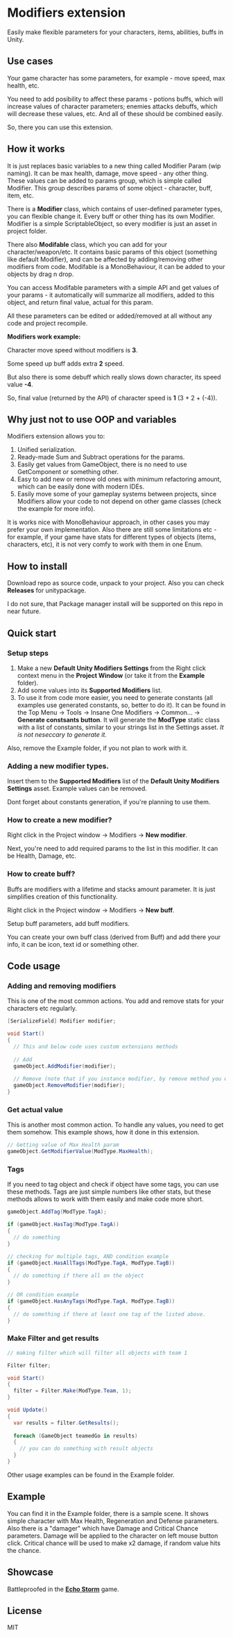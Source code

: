# Modifiers extension
Easily make flexible parameters for your characters, items, abilities, buffs in Unity.

## Use cases
Your game character has some parameters, for example - move speed, max health, etc.

You need to add posibility to affect these params - potions buffs, which will increase values of character parameters; enemies attacks debuffs, which will decrease these values, etc. And all of these should be combined easily.

So, there you can use this extension. 


## How it works
It is just replaces basic variables to a new thing called Modifier Param (wip naming). It can be max health, damage, move speed - any other thing. These values can be added to params group, which is simple called Modifier. This group describes params of some object - character, buff, item, etc.

There is a **Modifier** class, which contains of user-defined parameter types, you can flexible change it. Every buff or other thing has its own Modifier. Modifier is a simple ScriptableObject, so every modifier is just an asset in project folder.

There also **Modifable** class, which you can add for your character/weapon/etc. It contains basic params of this object (something like default Modifier), and can be affected by adding/removing other modifiers from code. Modifable is a MonoBehaviour, it can be added to your objects by drag n drop.

You can access Modifable parameters with a simple API and get values of your params - it automatically will summarize all modifiers, added to this object, and return final value, actual for this param.

All these parameters can be edited or added/removed at all without any code and project recompile. 

**Modifiers work example:**

Character move speed without modifiers is **3**.

Some speed up buff adds extra **2** speed.

But also there is some debuff which really slows down character, its speed value **-4**.

So, final value (returned by the API) of character speed is **1** (3 + 2 + (-4)).

## Why just not to use OOP and variables
Modifiers extension allows you to:
1. Unified serialization.
2. Ready-made Sum and Subtract operations for the params.
3. Easily get values from GameObject, there is no need to use GetComponent or something other.
4. Easy to add new or remove old ones with minimum refactoring amount, which can be easily done with modern IDEs.
5. Easily move some of your gameplay systems between projects, since Modifiers allow your code to not depend on other game classes (check the example for more info).

It is works nice with MonoBehaviour approach, in other cases you may prefer your own implementation. Also  there are still some limitations etc - for example, if your game have stats for different types of objects (items, characters, etc), it is not very comfy to work with them in one Enum.

## How to install
Download repo as source code, unpack to your project. Also you can check **Releases** for unitypackage.

I do not sure, that Package manager install will be supported on this repo in near future.

## Quick start
### Setup steps
1. Make a new **Default Unity Modifiers Settings** from the Right click context menu in the **Project Window** (or take it from the **Example** folder).
2. Add some values into its **Supported Modifiers** list.
3. To use it from code more easier, you need to generate constants (all examples use generated constants, so, better to do it). It can be found in the Top Menu -> Tools -> Insane One Modifiers -> Common... -> **Generate constsants button**. It will generate the **ModType** static class with a list of constants, similar to your strings list in the Settings asset. *It is not neseccary to generate it.*

Also, remove the Example folder, if you not plan to work with it.

### Adding a new modifier types.
Insert them to the **Supported Modifiers** list of the **Default Unity Modifiers Settings** asset. Example values can be removed.

Dont forget about constants generation, if you're planning to use them.

### How to create a new modifier?
Right click in the Project window -> Modifiers -> **New modifier**.

Next, you're need to add required params to the list in this modifier. It can be Health, Damage, etc.

### How to create buff?
Buffs are modifiers with a lifetime and stacks amount parameter. It is just simplifies creation of this functionality.

Right click in the Project window -> Modifiers -> **New buff**.

Setup buff parameters, add buff modifiers.

You can create your own buff class (derived from Buff) and add there your info, it can be icon, text id or something other.
## Code usage
### Adding and removing modifiers
This is one of the most common actions. You add and remove stats for your characters etc regularly.
```cs 
[SerializeField] Modifier modifier;

void Start() 
{
  // This and below code uses custom extensions methods
    
  // Add
  gameObject.AddModifier(modifier);
    
  // Remove (note that if you instance modifier, by remove method you will be able to remove only modifiers, same to instance, not the original one).
  gameObject.RemoveModifier(modifier);
}
```

### Get actual value
This is another most common action. To handle any values, you need to get them somehow. This example shows, how it done in this extension.
```cs
// Getting value of Max Health param
gameObject.GetModifierValue(ModType.MaxHealth);
```

### Tags
If you need to tag object and check if object have some tags, you can use these methods.
Tags are just simple numbers like other stats, but these methods allows to work with them easily and make code more short.

```cs
gameObject.AddTag(ModType.TagA);

if (gameObject.HasTag(ModType.TagA))
{
  // do something
}

// checking for multiple tags, AND condition example
if (gameObject.HasAllTags(ModType.TagA, ModType.TagB))
{
  // do something if there all on the object
}

// OR condition example
if (gameObject.HasAnyTags(ModType.TagA, ModType.TagB))
{
  // do something if there at least one tag of the listed above.
}
```


### Make Filter and get results
```cs
// making filter which will filter all objects with team 1

Filter filter;

void Start() 
{
  filter = Filter.Make(ModType.Team, 1);
}

void Update() 
{
  var results = filter.GetResults();
  
  foreach (GameObject teamedGo in results)
  {
    // you can do something with result objects
  }
}
```

Other usage examples can be found in the Example folder.

## Example
You can find it in the Example folder, there is a sample scene.
It shows simple character with Max Health, Regeneration and Defense parameters.
Also there is a "damager" which have Damage and Critical Chance parameters. Damage will be applied to the character on left mouse button click. Critical chance will be used to make x2 damage, if random value hits the chance.

## Showcase
Battleproofed in the **[Echo Storm](https://store.steampowered.com/app/2282200/Echo_Storm)** game.

## License
MIT
